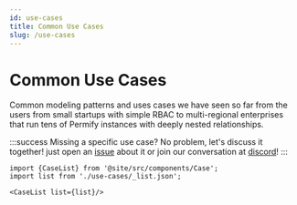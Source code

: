 ```yaml
---
id: use-cases
title: Common Use Cases
slug: /use-cases
---
```


# Common Use Cases

Common modeling patterns and uses cases we have seen so far from the users from small startups with simple RBAC to multi-regional enterprises that run tens of Permify instances with deeply nested relationships.

:::success Missing a specific use case?
No problem, let's discuss it together! just open an [issue](https://github.com/Permify/permify/issues) about it or join our conversation at [discord](https://discord.gg/n6KfzYxhPp)! 
:::

```mdx-code-block
import {CaseList} from '@site/src/components/Case';
import list from './use-cases/_list.json';

<CaseList list={list}/>
```